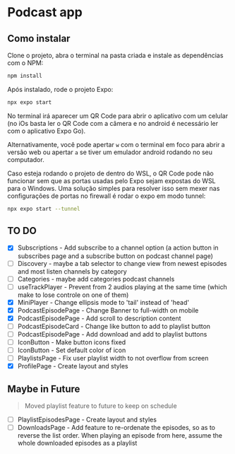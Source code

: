 # Podcast app

## Como instalar

Clone o projeto, abra o terminal na pasta criada e instale as dependências com o NPM:

```bash
npm install
```

Após instalado, rode o projeto Expo:

```bash
npx expo start
```

No terminal irá aparecer um QR Code para abrir o aplicativo com um celular (no iOs basta ler o  QR Code com a câmera e no android é necessário ler com o aplicativo Expo Go).

Alternativamente, você pode apertar `w` com o terminal em foco para abrir a versão web ou apertar `a` se tiver um emulador android rodando no seu computador.

Caso esteja rodando o projeto de dentro do WSL, o QR Code pode não funcionar sem que as portas usadas pelo Expo sejam expostas do WSL para o Windows. Uma solução simples para resolver isso sem mexer nas configurações de portas no firewall é rodar o expo em modo tunnel:

```bash
npx expo start --tunnel
```

## TO DO

- [x] Subscriptions -  Add subscribe to a channel option (a action button in subscribes page and a subscribe button on podcast channel page)
- [ ] Discovery - maybe a tab selector to change view from newest episodes and most listen channels by category
- [ ] Categories - maybe add categories podcast channels
- [ ] useTrackPlayer - Prevent from 2 audios playing at the same time (which make to lose controle on one of them)
- [x] MiniPlayer - Change ellipsis mode to 'tail' instead of 'head'
- [x] PodcastEpisodePage - Change Banner to full-width on mobile
- [x] PodcastEpisodePage - Add scroll to description content
- [ ] PodcastEpisodeCard - Change like button to add to playlist button
- [ ] PodcastEpisodePage - Add download and add to playlist buttons
- [ ] IconButton - Make button icons fixed
- [ ] IconButton - Set default color of icon
- [ ] PlaylistsPage - Fix user playlist width to not overflow from screen
- [x] ProfilePage - Create layout and styles

## Maybe in Future

> Moved playlist feature to future to keep on schedule

- [ ] PlaylistEpisodesPage - Create layout and styles
- [ ] DownloadsPage - Add feature to re-ordenate the episodes, so as to reverse the list order. When playing an episode from here, assume the whole downloaded episodes as a playlist
